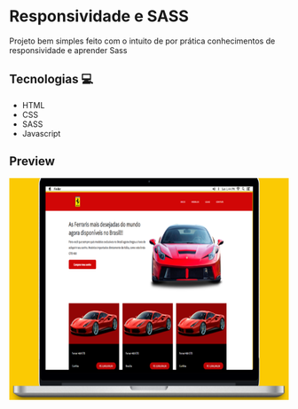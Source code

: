 # Responsividade e SASS
Projeto bem simples feito com o intuito de por prática conhecimentos de
responsividade e aprender Sass 
## Tecnologias 💻
<ul>
<li>
HTML
</li>
<li>
CSS
</li>
<li>
SASS
</li>
<li>
Javascript
</li>
</ul>

## Preview

 <img 
        src="./imgs/Mockup.png" 
        alt="Imagem" with="500px" height="400px"/>


